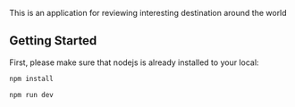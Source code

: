 This is an application for reviewing interesting destination around the world

## Getting Started

First, please make sure that nodejs is already installed to your local:

```bash
npm install

npm run dev
```
